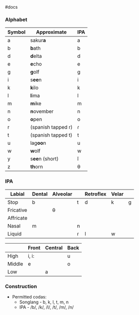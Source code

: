 #docs 

### Alphabet
| Symbol | Approximate | IPA |
| ---- | ---- | ---- |
| a | sakur**a** | a |
| b | **b**ath | b|
| d | **d**elta | d|
| e | **e**cho | e|
| g | **g**olf | g|
| i | s**ee**n|i|
| k | **k**ilo |k|
| l | **l**ima |l|
| m | **m**ike |m|
| n | **n**ovember |n|
| o | **o**pen |o|
| r | (spanish tapped r) |ɾ|
| t | (spanish tapped t) |t|
| u | lag**oo**n |u|
| w | **w**olf |w|
|y|s**ee**n (short)|ĭ|
| z | **th**orn |θ|

### IPA
|Labial|  Dental | Alveolar  |   |  Retroflex | Velar   |   |
|---|---|---|---|---|---|---|
|Stop|b||t|d|k|g||
|Fricative||θ||||||
|Affricate||||||||
|Nasal|m||n|||||
|Liquid|||ɾ|l|w|||

| |Front|Central|Back|
|---|---|---|---|
|High|i, i:||u|
|Middle|e||o|
|Low||a||

### Construction
- Permitted codas:
  - Songlang - b, k, l, t, m, n
  - IPA - /b/, /k/, /l/, /t/, /m/, /n/